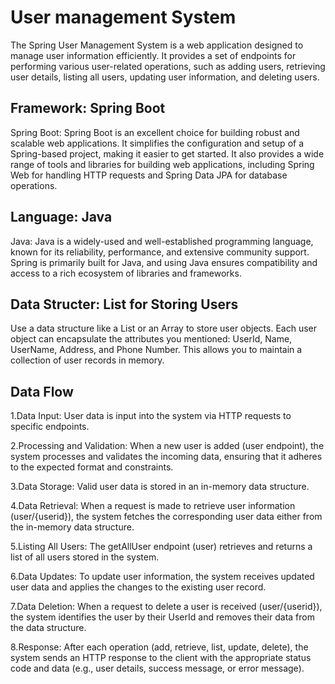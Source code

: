 
# User management System

The Spring User Management System is a web application designed to manage user information efficiently. It provides a set of endpoints for performing various user-related operations, such as adding users, retrieving user details, listing all users, updating user information, and deleting users. 


## Framework: Spring Boot

Spring Boot: Spring Boot is an excellent choice for building robust and scalable web applications. It simplifies the configuration and setup of a Spring-based project, making it easier to get started. It also provides a wide range of tools and libraries for building web applications, including Spring Web for handling HTTP requests and Spring Data JPA for database operations.

## Language: Java

Java: Java is a widely-used and well-established programming language, known for its reliability, performance, and extensive community support. Spring is primarily built for Java, and using Java ensures compatibility and access to a rich ecosystem of libraries and frameworks.

## Data Structer: List for Storing Users

Use a data structure like a List or an Array to store user objects. Each user object can encapsulate the attributes you mentioned: UserId, Name, UserName, Address, and Phone Number. This allows you to maintain a collection of user records in memory.


## Data Flow

1.Data Input:
User data is input into the system via HTTP requests to specific endpoints.

2.Processing and Validation:
When a new user is added (user endpoint), the system processes and validates the incoming data, ensuring that it adheres to the expected format and constraints.

3.Data Storage:
Valid user data is stored in an in-memory data structure. 

4.Data Retrieval:
When a request is made to retrieve user information (user/{userid}), the system fetches the corresponding user data either from the in-memory data structure.

5.Listing All Users:
The getAllUser endpoint (user) retrieves and returns a list of all users stored in the system.

6.Data Updates:
To update user information, the system receives updated user data and applies the changes to the existing user record.

7.Data Deletion:
When a request to delete a user is received (user/{userid}), the system identifies the user by their UserId and removes their data from the data structure.

8.Response:
After each operation (add, retrieve, list, update, delete), the system sends an HTTP response to the client with the appropriate status code and data (e.g., user details, success message, or error message).






